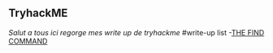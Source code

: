 ## TryhackME

*Salut a tous ici regorge mes write up de tryhackme*
    #write-up list
-<a href='thefindcommand.md'>THE FIND COMMAND</a>
